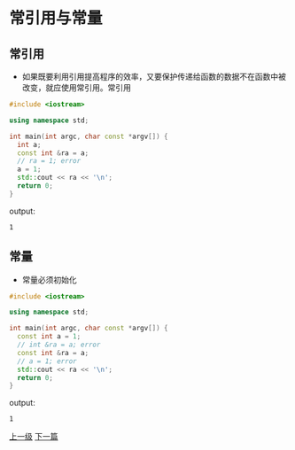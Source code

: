 # 常引用与常量


## 常引用
* 如果既要利用引用提高程序的效率，又要保护传递给函数的数据不在函数中被改变，就应使用常引用。常引用

```c++
#include <iostream>

using namespace std;

int main(int argc, char const *argv[]) {
  int a;
  const int &ra = a;
  // ra = 1; error
  a = 1;
  std::cout << ra << '\n';
  return 0;
}

```

output:
```
1
```


## 常量

* 常量必须初始化

```c++
#include <iostream>

using namespace std;

int main(int argc, char const *argv[]) {
  const int a = 1;
  // int &ra = a; error
  const int &ra = a;
  // a = 1; error
  std::cout << ra << '\n';
  return 0;
}
```

output:
```
1
```
[上一级](base.md)
[下一篇](conv_string_to_char_pointer.md)
